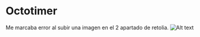 # Octotimer

Me marcaba error al subir una imagen en el 2 apartado de retolia.
![Alt text](https://i.imgur.com/yk9uX3t.png)
